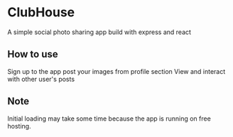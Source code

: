 # ClubHouse

A simple social photo sharing app build with express and react

## How to use

Sign up to the app
post your images from profile section
View and interact with other user's posts

## Note

Initial loading may take some time because the app is running on free hosting.
